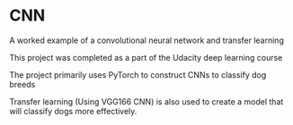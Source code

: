 # CNN
A worked example of a convolutional neural network and transfer learning

This project was completed as a part of the Udacity deep learning course

The project primarily uses PyTorch to construct CNNs to classify dog breeds

Transfer learning (Using VGG166 CNN) is also used to create a model that will classify dogs more effectively.
